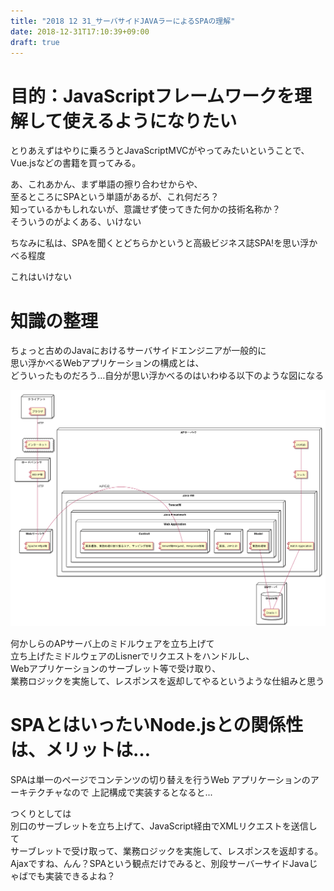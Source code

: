 ```yaml
---
title: "2018 12 31_サーバサイドJAVAラーによるSPAの理解"
date: 2018-12-31T17:10:39+09:00
draft: true
---
```


# 目的：JavaScriptフレームワークを理解して使えるようになりたい

とりあえずはやりに乗ろうとJavaScriptMVCがやってみたいということで、  
Vue.jsなどの書籍を買ってみる。

あ、これあかん、まず単語の擦り合わせからや、  
至るところにSPAという単語があるが、これ何だろ？  
知っているかもしれないが、意識せず使ってきた何かの技術名称か？  
そういうのがよくある、いけない  

ちなみに私は、SPAを聞くとどちらかというと高級ビジネス誌SPA!を思い浮かべる程度

これはいけない

# 知識の整理

ちょっと古めのJavaにおけるサーバサイドエンジニアが一般的に  
思い浮かべるWebアプリケーションの構成とは、  
どういったものだろう…自分が思い浮かべるのはいわゆる以下のような図になる

![AP構成図](image/2018-12-31.png "AP構成図")

何かしらのAPサーバ上のミドルウェアを立ち上げて  
立ち上げたミドルウェアのLisnerでリクエストをハンドルし、  
Webアプリケーションのサーブレット等で受け取り、  
業務ロジックを実施して、レスポンスを返却してやるというような仕組みと思う

# SPAとはいったいNode.jsとの関係性は、メリットは…

SPAは単一のページでコンテンツの切り替えを行うWeb アプリケーションのアーキテクチャなので
上記構成で実装するとなると... 

つくりとしては  
別口のサーブレットを立ち上げて、JavaScript経由でXMLリクエストを送信して  
サーブレットで受け取って、業務ロジックを実施して、レスポンスを返却する。  
Ajaxですね、んん？SPAという観点だけでみると、別段サーバーサイドJavaじゃばでも実装できるよね？  

